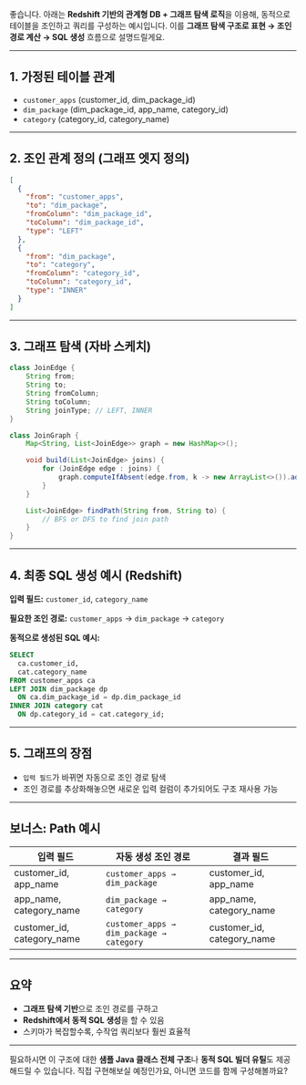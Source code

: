 좋습니다. 아래는 **Redshift 기반의 관계형 DB + 그래프 탐색 로직**을 이용해, 동적으로 테이블을 조인하고 쿼리를 구성하는 예시입니다.
이를 **그래프 탐색 구조로 표현 → 조인 경로 계산 → SQL 생성** 흐름으로 설명드릴게요.

---

## **1. 가정된 테이블 관계**

* `customer_apps` (customer\_id, dim\_package\_id)
* `dim_package` (dim\_package\_id, app\_name, category\_id)
* `category` (category\_id, category\_name)

---

## **2. 조인 관계 정의 (그래프 엣지 정의)**

```json
[
  {
    "from": "customer_apps",
    "to": "dim_package",
    "fromColumn": "dim_package_id",
    "toColumn": "dim_package_id",
    "type": "LEFT"
  },
  {
    "from": "dim_package",
    "to": "category",
    "fromColumn": "category_id",
    "toColumn": "category_id",
    "type": "INNER"
  }
]
```

---

## **3. 그래프 탐색 (자바 스케치)**

```java
class JoinEdge {
    String from;
    String to;
    String fromColumn;
    String toColumn;
    String joinType; // LEFT, INNER
}

class JoinGraph {
    Map<String, List<JoinEdge>> graph = new HashMap<>();

    void build(List<JoinEdge> joins) {
        for (JoinEdge edge : joins) {
            graph.computeIfAbsent(edge.from, k -> new ArrayList<>()).add(edge);
        }
    }

    List<JoinEdge> findPath(String from, String to) {
        // BFS or DFS to find join path
    }
}
```

---

## **4. 최종 SQL 생성 예시 (Redshift)**

**입력 필드:** `customer_id`, `category_name`

**필요한 조인 경로:** `customer_apps` → `dim_package` → `category`

**동적으로 생성된 SQL 예시:**

```sql
SELECT
  ca.customer_id,
  cat.category_name
FROM customer_apps ca
LEFT JOIN dim_package dp
  ON ca.dim_package_id = dp.dim_package_id
INNER JOIN category cat
  ON dp.category_id = cat.category_id;
```

---

## **5. 그래프의 장점**

* `입력 필드`가 바뀌면 자동으로 조인 경로 탐색
* 조인 경로를 추상화해놓으면 새로운 입력 컬럼이 추가되어도 구조 재사용 가능

---

## **보너스: Path 예시**

| 입력 필드                        | 자동 생성 조인 경로                              | 결과 필드                        |
| ---------------------------- | ---------------------------------------- | ---------------------------- |
| customer\_id, app\_name      | `customer_apps → dim_package`            | customer\_id, app\_name      |
| app\_name, category\_name    | `dim_package → category`                 | app\_name, category\_name    |
| customer\_id, category\_name | `customer_apps → dim_package → category` | customer\_id, category\_name |

---

## 요약

* **그래프 탐색 기반**으로 조인 경로를 구하고
* **Redshift에서 동적 SQL 생성**을 할 수 있음
* 스키마가 복잡할수록, 수작업 쿼리보다 훨씬 효율적

---

필요하시면 이 구조에 대한 **샘플 Java 클래스 전체 구조**나 **동적 SQL 빌더 유틸**도 제공해드릴 수 있습니다.
직접 구현해보실 예정인가요, 아니면 코드를 함께 구성해볼까요?
